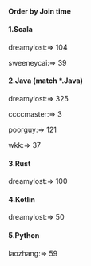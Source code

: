 #### Order by Join time
#### 1.Scala
dreamylost:=> 104

sweeneycai:=> 39

#### 2.Java (match *.Java)
dreamylost:=> 325

ccccmaster:=> 3

poorguy:=> 121

wkk:=> 37

#### 3.Rust
dreamylost:=> 100

#### 4.Kotlin
dreamylost:=> 50

#### 5.Python
laozhang:=> 59


